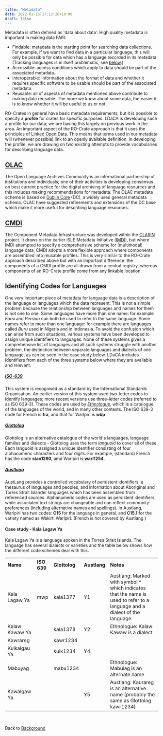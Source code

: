```yaml
---
title: "Metadata"
date: 2022-02-15T17:13:28+10:00
draft: false
---
```


Metadata is often defined as 'data about data'. High quality metadata is important in making data FAIR:
- Findable: metadata is the starting point for searching data collections. For example, if we want to find data in a particular language, this will only be possible for data which has a language recorded in its metadata. (Tracking languages is in itself problematic, see [below](#identifying-codes-for-languages).)
- Accessible: access conditions which apply to data should be part of the associated metadata.
- Interoperable: information about the format of data and whether it requires specific software to be usable should be part of the associated metadata.
- Reusable: all of aspects of metadata mentioned above contribute to making data reusable. The more we know about some data, the easier it is to know whether it will be useful to us or not.

RO-Crates in general have basic metadata requirements, but it is possible to specify a **profile** for crates for specific purposes. LDaCA is developing such a profile for our data; we are basing this largely on previous work in the area. An important aspect of the RO-Crate approach is that it uses the principles of [Linked Open Data](https://en.wikipedia.org/wiki/Linked_data#Linked_open_data). This means that terms used in our metadata will (whenever possible) link to an openly available definition. In developing the profile, we are drawing on two existing attempts to provide vocabularies for describing language data.

## [OLAC](http://www.language-archives.org/)

The Open Language Archives Community is an international partnership of institutions and individuals; one of their activities is developing consensus on best current practice for the digital archiving of language resources and this includes making recommendations for metadata. The OLAC metadata scheme is based on [Dublin Core](https://www.dublincore.org/) (DC), a widely used general metadata schema. OLAC have suggested refinements and extensions of the DC base which make it more useful for describing language resources.


## [CMDI](https://www.clarin.eu/content/component-metadata)

The Component Metadata Infrastructure was developed within the [CLARIN](https://www.clarin.eu) project. It draws on the earlier ISLE Metadata Initiative ([IMDI](https://en.wikipedia.org/wiki/IMDI)), but where IMDI attempted to specify a comprehensive scheme for (multimodal) language data, CMDI adopts a more flexible approach where components are assembled into reusable profiles. This is very similar to the RO-Crate approach described above but with an important difference: the components of a CMDI profile are all drawn from a central registry, whereas components of an RO-Crate profile come from any linkable location.


## Identifying Codes for Languages

One very important piece of metadata for language data is a description of the language or languages which the data represent. This is not a simple problem because the relationship between languages and names for them is not one to one. Some languages have more than one name: for example *Farsi* and *Persian* can both be used to refer to the same language. Some names refer to more than one language: for example there are languages called *Buru* used in Nigeria and in Indonesia. To avoid the confusion which can arise from such situations, various systems have been developed to assign unique identifiers to languages. None of these systems gives a comprehensive list of languages and all such systems struggle with another problem, the distinction between separate languages and dialects of one language, as can be seen in the case study below. LDaCA includes identifiers from each of the three systems below where they are available and relevant.

##### [ISO-639](https://iso639-3.sil.org/)
This system is recognised as a standard by the International Standards Organisation. An earlier version of this system used two-letter codes to identify languages; more recent versions use three-letter codes (referred to as ISO 639-3). These codes are used by *[Ethnologue](https://www.ethnologue.com/)*, which is a catalogue of the languages of the world, and in many other contexts. The ISO 639-3 code for French is **fra**, and that for Warlpiri is **wbp**

##### [Glottolog](https://glottolog.org/)
Glottolog is an alternative catalogue of the world's languages, language families and dialects - Glottolog uses the term *languoid* to cover all of these. Each languoid is assigned a unique identifier consisting of four alphanumeric characters and four digits. For example, (standard) French has the code **stan1290**, amd Warlpiri is **warl1254**.

##### [Austlang](https://collection.aiatsis.gov.au/austlang/about)

AustLang provides a controlled vocabulary of persistent identifiers, a thesaurus of languages and peoples, and information about Aboriginal and Torres Strait Islander languages which has been assembled from referenced sources. Alphanumeric codes are used as persistent identifiers, while associated text strings are changeable and can reflect community preferences (including alternative names and spellings). In Austlang, Warlpiri has two codes: **C15** for the language in general, and **C15.1** for the variety named as Wakirti Warlpiri. (French is not covered by Austlang.)

#### Case study - Kala Lagaw Ya

Kala Lagaw Ya is a language spoken in the Torres Strait Islands. The language has several dialects or varieties and the table below shows how the different code schemes deal with this.

<table>
<tr><td><b>Name</b></td><td><b>ISO 639</b></td><td><b>Glottolog</b></td><td><b>Austlang</b></td><td><b>Notes</b></td></tr>
<tr><td>Kala Lagaw Ya</td><td>mwp</td><td>kala1377</td><td>Y1</td><td>Austlang: Marked with symbol ^ which indicates that the name is used to refer to a language and a dialect of the language.</td></tr>
<tr><td>Kalaw Kawaw Ya</td><td></td><td>kala1378</td><td>Y2</td><td>Ethnologue: Kalaw Kawaw is a dialect</td></tr>
<tr><td>Kawrareg</td><td></td><td>kawr1234</td><td></td><td></td></tr>
<tr><td>Kulkalgau Ya</td><td></td><td>kulk1234</td><td>Y4</td><td></td></tr>
<tr><td>Mabuyag</td><td></td><td>mabu1234</td><td></td><td>Ethnologue: Mabuiag is an alternate name</td></tr>
<tr><td>Kawalgaw Ya</td><td></td><td></td><td>Y5</td><td>Austlang: Kaurareg is an alternative name (probably the same as Glottolog kawr1234)</td></tr>
</table>

<br />

Back to [Background](../background/)
